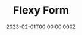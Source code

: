 ---
title: "Flexy Form"
website: "https://www.flexyform.com/"
description: "Contact form backend as a service Create your form and post to our URL We handle the rest!"
date: 2023-02-01T00:00:00.000Z
draft: false
tool: ["Form"]
---